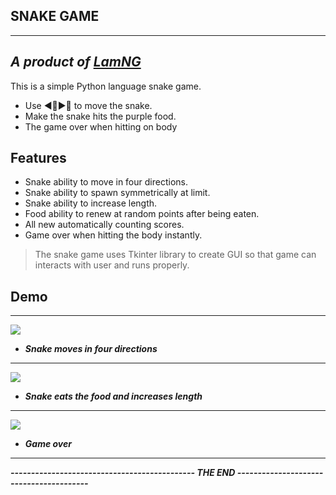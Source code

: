 ## SNAKE GAME
* **
## _A product of [LamNG](https://github.com/nguyenvietlam0640)_

This is a simple Python language snake game.
* Use ◀️🔼▶️🔽 to move the snake.
* Make the snake hits the purple food.
* The game over when hitting on body

## Features

* Snake ability to move in four directions.
* Snake ability to spawn symmetrically at limit.
* Snake ability to increase length.
* Food ability to renew at random points after being eaten.
* All new automatically counting scores.
* Game over when hitting the body instantly.

> The snake game uses Tkinter library to create GUI so that
> game can interacts with user and runs properly.

## Demo 
* **
![](https://github.com/nguyenvietlam0640/gift-/blob/main/move.gif)
* ***Snake moves in four directions***

* **
![](https://github.com/nguyenvietlam0640/gift-/blob/main/eat.gif)
* ***Snake eats the food and increases length***

* **
![](https://github.com/nguyenvietlam0640/gift-/blob/main/gameover.gif)
* ***Game over***
* **
**_--------------------------------------------- THE END ----------------------------------------_**
